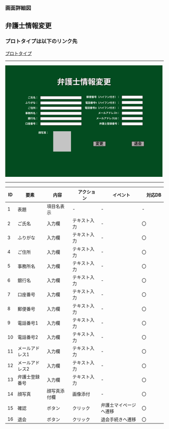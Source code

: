 ### 画面詳細図
## 弁護士情報変更
### プロトタイプは以下のリンク先
[プロトタイプ](https://www.figma.com/file/EC6HJax9FH50cwnpwUmhDG/Untitled?node-id=10%3A16)
*****
<img src="../attinf.png" width="500">

*****

| ID | 要素 | 内容　|　アクション　|　イベント　|　対応DB　|
|----|------|------|-------------|-----------|---------|
|1   |表題|項目名表示|-       |-         |-         |
|2   |ご氏名|入力欄|テキスト入力|-|〇|
|3   |ふりがな|入力欄|テキスト入力|-|〇|
|4   |ご住所|入力欄|テキスト入力|-|〇|
|5   |事務所名|入力欄|テキスト入力|-|〇|
|6   |銀行名|入力欄|テキスト入力|-|〇|
|7   |口座番号|入力欄|テキスト入力|-|〇|
|8   |郵便番号|入力欄|テキスト入力|-|〇|
|9   |電話番号1|入力欄|テキスト入力|-|〇|
|10  |電話番号2|入力欄|テキスト入力|-|〇|
|11  |メールアドレス1|入力欄|テキスト入力|-|〇|
|12  |メールアドレス2|入力欄|テキスト入力|-|〇|
|13  |弁護士登録番号|入力欄|テキスト入力|-|〇|
|14  |顔写真|顔写真添付欄|画像添付|-|〇|
|15  |確認|ボタン|クリック|弁護士マイページへ遷移|〇|
|16  |退会|ボタン|クリック|退会手続きへ遷移|〇|

